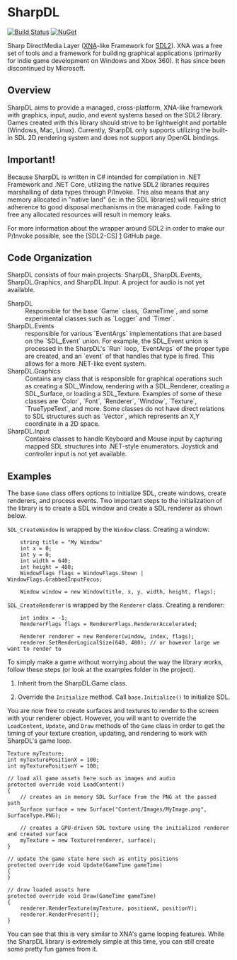 SharpDL
=======
[![Build Status](https://dev.azure.com/justinskiles/justinskiles/_apis/build/status/babelshift.SharpDL?branchName=master)](https://dev.azure.com/justinskiles/justinskiles/_build/latest?definitionId=1&branchName=master)
[![NuGet](https://img.shields.io/nuget/v/SharpDL.svg)](https://www.nuget.org/packages/SharpDL)

Sharp DirectMedia Layer ([XNA](https://en.wikipedia.org/wiki/Microsoft_XNA)-like Framework for [SDL2](https://www.libsdl.org/index.php)). XNA was a free set of tools and a framework for building graphical applications (primarily for indie game development on Windows and Xbox 360). It has since been discontinued by Microsoft.

Overview
--------

SharpDL aims to provide a managed, cross-platform, XNA-like framework with graphics, input, audio, and event systems based on the SDL2 library. Games created with this library should strive to be lightweight and portable (Windows, Mac, Linux). Currently, SharpDL only supports utilizing the built-in SDL 2D rendering system and does not support any OpenGL bindings.

Important!
----------

Because SharpDL is written in C# intended for compilation in .NET Framework and .NET Core, utilizing the native SDL2 libraries requires marshalling of data types through P/Invoke. This also means that any memory allocated in "native land" (ie: in the SDL libraries) will require strict adherence to good disposal mechanisms in the managed code. Failing to free any allocated resources will result in memory leaks.

For more information about the wrapper around SDL2 in order to make our P/Invoke possible, see the [SDL2-CS] [1] GitHub page.

  [1]: https://github.com/flibitijibibo/SDL2-CS        "SDL2-CS"

Code Organization
-----------------

SharpDL consists of four main projects: SharpDL, SharpDL.Events, SharpDL.Graphics, and SharpDL.Input. A project for audio is not yet available.

<dl>
    <dt>SharpDL</dt>
    <dd>Responsible for the base `Game` class, `GameTime`, and some experimental classes such as `Logger` and `Timer`.</dd>
    <dt>SharpDL.Events</dt>
    <dd>responsible for various `EventArgs` implementations that are based on the `SDL_Event` union. For example, the SDL_Event union is processed in the SharpDL's `Run` loop, `EventArgs` of the proper type are created, and an `event` of that handles that type is fired. This allows for a more .NET-like event system.</dd>
    <dt>SharpDL.Graphics</dt>
    <dd>Contains any class that is responsible for graphical operations such as creating a SDL_Window, rendering with a SDL_Renderer, creating a SDL_Surface, or loading a SDL_Texture. Examples of some of these classes are `Color`, `Font`, `Renderer`, `Window`, `Texture`, `TrueTypeText`, and more. Some classes do not have direct relations to SDL structures such as `Vector`, which represents an X,Y coordinate in a 2D space.</dd>
    <dt>SharpDL.Input</dt>
    <dd>Contains classes to handle Keyboard and Mouse input by capturing mapped SDL structures into .NET-style enumerators. Joystick and controller input is not yet available.</dd>
</dl>

Examples
--------

The base `Game` class offers options to initialize SDL, create windows, create renderers, and process events. Two important steps to the initialization of the library is to create a SDL window and create a SDL renderer as shown below.

`SDL_CreateWindow` is wrapped by the `Window` class. Creating a window:
  
        string title = "My Window"
        int x = 0;
        int y = 0;
        int width = 640;
        int height = 480;
        WindowFlags flags = WindowFlags.Shown | WindowFlags.GrabbedInputFocus;
    
        Window window = new Window(title, x, y, width, height, flags);

`SDL_CreateRenderer` is wrapped by the `Renderer` class. Creating a renderer:
    
        int index = -1;
        RendererFlags flags = RendererFlags.RendererAccelerated;
    
        Renderer renderer = new Renderer(window, index, flags);
        renderer.SetRenderLogicalSize(640, 480); // or however large we want to render to

To simply make a game without worrying about the way the library works, follow these steps (or look at the examples folder in the project).

1. Inherit from the SharpDL.Game class.

2. Override the `Initialize` method. Call `base.Initialize()` to initialize SDL.

You are now free to create surfaces and textures to render to the screen with your renderer object. However, you will want to override the `LoadContent`, `Update`, and `Draw` methods of the `Game` class in order to get the timing of your texture creation, updating, and rendering to work with SharpDL's game loop.

    Texture myTexture;
    int myTexturePositionX = 100;
    int myTexturePositionY = 100;
    
    // load all game assets here such as images and audio
    protected override void LoadContent()
    {
        // creates an in memory SDL Surface from the PNG at the passed path
        Surface surface = new Surface("Content/Images/MyImage.png", SurfaceType.PNG);
        
        // creates a GPU-driven SDL texture using the initialized renderer and created surface
        myTexture = new Texture(renderer, surface);
    }
    
    // update the game state here such as entity positions
    protected override void Update(GameTime gameTime)
    {
    }
    
    // draw loaded assets here
    protected override void Draw(GameTime gameTime)
    {
        renderer.RenderTexture(myTexture, positionX, positionY);
        renderer.RenderPresent();
    }

    
You can see that this is very similar to XNA's game looping features. While the SharpDL library is extremely simple at this time, you can still create some pretty fun games from it.

